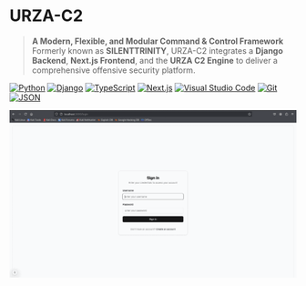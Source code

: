 # URZA-C2

> **A Modern, Flexible, and Modular Command & Control Framework**  
> Formerly known as **SILENTTRINITY**, URZA-C2 integrates a **Django Backend**, **Next.js Frontend**, and the **URZA C2 Engine** to deliver a comprehensive offensive security platform.

[![Python][python-badge]][python-link]
[![Django][django-badge]][django-link]
[![TypeScript][typescript-badge]][typescript-link]
[![Next.js][nextjs-badge]][nextjs-link]
[![Visual Studio Code][vscode-badge]][vscode-link]
[![Git][git-badge]][git-link]
[![JSON][json-badge]][json-link]

![Sample][Sample]

<!-- Badge links -->
[python-badge]: https://img.shields.io/badge/Python-3776AB?style=flat-square&logo=python&logoColor=white
[django-badge]: https://img.shields.io/badge/Django-092E20?style=flat-square&logo=django&logoColor=white
[typescript-badge]: https://img.shields.io/badge/TypeScript-3178C6?style=flat-square&logo=typescript&logoColor=white
[nextjs-badge]: https://img.shields.io/badge/Next.js-000000?style=flat-square&logo=next.js&logoColor=white
[vscode-badge]: https://img.shields.io/badge/Visual_Studio_Code-007ACC?style=flat-square&logo=visual-studio-code&logoColor=white
[git-badge]: https://img.shields.io/badge/Git-F05032?style=flat-square&logo=git&logoColor=white
[json-badge]: https://img.shields.io/badge/JSON-000000?style=flat-square&logo=json&logoColor=white

<!-- Link definitions -->
[python-link]: https://www.python.org
[django-link]: https://www.djangoproject.com
[typescript-link]: https://www.typescriptlang.org
[nextjs-link]: https://nextjs.org
[vscode-link]: https://code.visualstudio.com/
[git-link]: https://git-scm.com/
[json-link]: https://www.json.org/json-en.html

[Sample]: ./sample/urza_sample.gif